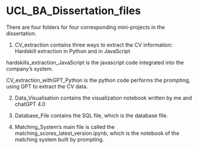 # UCL_BA_Dissertation_files

There are four folders for four corresponding mini-projects in the dissertation.

1.	CV_extraction contains three ways to extract the CV information:
Hardskill extraction in Python and in JavaScript

hardskills_extraction_JavaScript is the javascript code integrated into the company’s system.

CV_extraction_withGPT_Python is the python code performs the prompting, using GPT to extract the CV data.

2.	Data_Visualisation contains the visualization notebook written by me and chatGPT 4.0

3.	Database_File contains the SQL file, which is the database file. 


4.	Matching_System’s main file is called the
matching_scores_latest_version.ipynb, which is the notebook of the matching system built by prompting.

